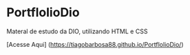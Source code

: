 # PortflolioDio
Materal de estudo da DIO, utilizando HTML e CSS

[Acesse Aqui] (https://tiagobarbosa88.github.io/PortflolioDio/)
